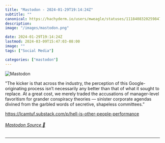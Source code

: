 ```yaml
---
title: "Mastodon - 2024-01-29T19:14:24Z"
subtitle: ""
canonical: https://hachyderm.io/users/mweagle/statuses/111840832025984754
description:
image: "/images/mastodon.png"

date: 2024-01-29T19:14:24Z
lastmod: 2024-03-09T15:47:03-08:00
image: ""
tags: ["Social Media"]

categories: ["mastodon"]
---
```

![Mastodon](/images/mastodon.png)

<p>&quot;The kicker is that across the industry, the perception of this Google-originating process isn’t necessarily any better than that of what it sought to replace. At a great cost, we merely traded the accusations of manager-level favoritism for grander conspiracy theories — sinister corporate agendas divined from the garbled words of secretive, shapeless committees.”</p><p><a href="https://lcamtuf.substack.com/p/hell-is-other-people-performance" target="_blank" rel="nofollow noopener noreferrer" translate="no"><span class="invisible">https://</span><span class="ellipsis">lcamtuf.substack.com/p/hell-is</span><span class="invisible">-other-people-performance</span></a></p>


###### [Mastodon Source 🐘](https://hachyderm.io/@mweagle/111840832025984754)

___
